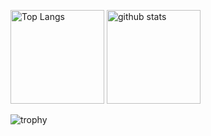 <p align="left"> 
<img alt="Top Langs" height="150px" src="https://github-readme-stats.vercel.app/api/top-langs/?username=ryouhei24&layout=compact&theme=radical" />
<img alt="github stats" height="150px" src="https://github-readme-stats.vercel.app/api?username=ryouhei24&theme=cobalt&show_icons=true" />
</p>

![trophy](https://github-profile-trophy.vercel.app/?username=ryouhei24&theme=onedark&column=7)
